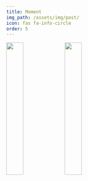 ```yaml
---
title: Moment
img_path: /assets/img/post/
icon: fas fa-info-circle
order: 5
---
```


<a href="https://hubert-bioinformatics.github.io/posts/A6000_30.4_Ttukseom_Hangang_Park_2/" target="_blank"><img src="https://hubert-bioinformatics.github.io/assets/img/post/MOMENT-Ttukseom_Hangang_Park2.jpg" width="30%"></a>
<a href="https://hubert-bioinformatics.github.io/posts/A6000_30.4_Ttukseom_Hangang_Park_1/" target="_blank"><img src="https://hubert-bioinformatics.github.io/assets/img/post/MOMENT-Ttukseom_Hangang_Park1.jpg" width="30%"></a>